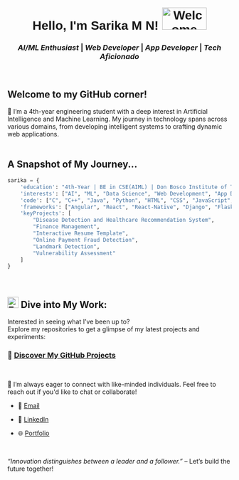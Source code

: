 <div align="center" style="font-family: Georgia, Arial, sans-serif;  position:relative;" >
  <p style="align:center; font-family: Georgia, Arial, sans-serif; align-items:center">
    <h1> <strong> 
      Hello, I'm Sarika M N!
      <img src="https://media.tenor.com/aCQAWmp5Jd8AAAAi/hello-wave.gif" alt="Welcome" style="width: 100px; height:50px"/>
     </strong> </h1>
    </p>
</div>

<div align="center" > <h3><strong> <i> AI/ML Enthusiast </i> | <i> Web Developer </i> | <i> App Developer </i> | <i> Tech Aficionado </i> </strong> </h2></div>
<br>

## Welcome to my GitHub corner! 
🌱 I’m a 4th-year engineering student with a deep interest in Artificial Intelligence and Machine Learning. My journey in technology spans across various domains, from developing intelligent systems to crafting dynamic web applications.
<br>
<br>

## A Snapshot of My Journey...
```python
sarika = {
    'education': "4th-Year | BE in CSE(AIML) | Don Bosco Institute of Technology | CGPA: 9.15",
    'interests': ["AI", "ML", "Data Science", "Web Development", "App Development", "Cybersecurity"],
    'code': ["C", "C++", "Java", "Python", "HTML", "CSS", "JavaScript", "SQL", "Oracle", "PHP"],
    'frameworks': ["Angular", "React", "React-Native", "Django", "Flask"],
    'keyProjects': [
        "Disease Detection and Healthcare Recommendation System",
        "Finance Management",
        "Interactive Resume Template",
        "Online Payment Fraud Detection",
        "Landmark Detection",
        "Vulnerability Assessment"
    ]
}
```
<br>

## <img src="https://cdn.pixabay.com/animation/2023/06/13/15/12/15-12-47-323_512.gif" alt="Explore" width="25" />  Dive into My Work:
Interested in seeing what I’ve been up to?
<br>
Explore my repositories to get a glimpse of my latest projects and experiments:
### 🔗 [Discover My GitHub Projects](https://github.com/Sarika362?tab=repositories)

<br>

 💞 I’m always eager to connect with like-minded individuals. Feel free to reach out if you'd like to chat or collaborate!


* 📧 [Email](sarika.mn97@gmail.com)

* 💼 [LinkedIn](https://www.linkedin.com/in/sarika-m-n/)

* 🌐 [Portfolio](https://sarikamn-362.netlify.app/)

<br>

_“Innovation distinguishes between a leader and a follower.”_ – Let’s build the future together!
